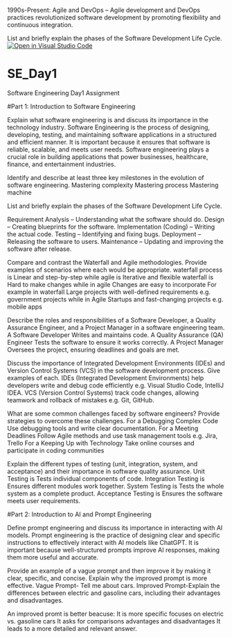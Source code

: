 
1990s-Present: Agile and DevOps – Agile development and DevOps practices revolutionized software development by promoting flexibility and continuous integration.

List and briefly explain the phases of the Software Development Life Cycle.[![Open in Visual Studio Code](https://classroom.github.com/assets/open-in-vscode-2e0aaae1b6195c2367325f4f02e2d04e9abb55f0b24a779b69b11b9e10269abc.svg)](https://classroom.github.com/online_ide?assignment_repo_id=18782311&assignment_repo_type=AssignmentRepo)
# SE_Day1
Software Engineering Day1 Assignment

#Part 1: Introduction to Software Engineering

Explain what software engineering is and discuss its importance in the technology industry.
Software Engineering is the process of designing, developing, testing, and maintaining software applications in a structured and efficient manner. It is important because it ensures that software is reliable, scalable, and meets user needs. Software engineering plays a crucial role in building applications that power businesses, healthcare, finance, and entertainment industries.

Identify and describe at least three key milestones in the evolution of software engineering.
Mastering complexity
Mastering process
Mastering machine

List and briefly explain the phases of the Software Development Life Cycle.

Requirement Analysis – Understanding what the software should do.
Design – Creating blueprints for the software.
Implementation (Coding) – Writing the actual code.
Testing – Identifying and fixing bugs.
Deployment – Releasing the software to users.
Maintenance – Updating and improving the software after release.

Compare and contrast the Waterfall and Agile methodologies. Provide examples of scenarios where each would be appropriate.
waterfall process is	Linear and step-by-step while agile is Iterative and flexible
waterfall is Hard to make changes	while in agile Changes are easy to incorporate
For example in waterfall Large projects with well-defined requirements e.g. government projects while in Agile	Startups and fast-changing projects e.g. mobile apps

Describe the roles and responsibilities of a Software Developer, a Quality Assurance Engineer, and a Project Manager in a software engineering team.
A Software Developer Writes and maintains code.
A Quality Assurance (QA) Engineer Tests the software to ensure it works correctly.
A Project Manager Oversees the project, ensuring deadlines and goals are met.

Discuss the importance of Integrated Development Environments (IDEs) and Version Control Systems (VCS) in the software development process. Give examples of each.
IDEs (Integrated Development Environments) help developers write and debug code efficiently e.g. Visual Studio Code, IntelliJ IDEA.
VCS (Version Control Systems) track code changes, allowing teamwork and rollback of mistakes e.g. Git, GitHub.

What are some common challenges faced by software engineers? Provide strategies to overcome these challenges.
For a Debugging Complex Code Use debugging tools and write clear documentation.
For a Meeting Deadlines Follow Agile methods and use task management tools e.g. Jira, Trello
For a Keeping Up with Technology Take online courses and participate in coding communities

Explain the different types of testing (unit, integration, system, and acceptance) and their importance in software quality assurance.
Unit Testing is Tests individual components of code.
Integration Testing is Ensures different modules work together.
System Testing is Tests the whole system as a complete product.
Acceptance Testing is Ensures the software meets user requirements.

#Part 2: Introduction to AI and Prompt Engineering


Define prompt engineering and discuss its importance in interacting with AI models.
Prompt engineering is the practice of designing clear and specific instructions to effectively interact with AI models like ChatGPT. It is important because well-structured prompts improve AI responses, making them more useful and accurate.

Provide an example of a vague prompt and then improve it by making it clear, specific, and concise. Explain why the improved prompt is more effective.
Vague Prompt- Tell me about cars.
Improved Prompt-Explain the differences between electric and gasoline cars, including their advantages and disadvantages.

An improved promt is better beacuse:
It is more specific focuses on electric vs. gasoline cars
It asks for comparisons advantages and disadvantages
It leads to a more detailed and relevant answer.




